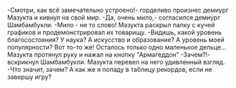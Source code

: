   -Смотри, как всё замечательно устроено!- горделиво произнес демиург Мазукта и кивнул на свой мир.
-Да, очень мило,- согласился демиург Шамбамбукли.
-Мило - не то слово!
Мазукта раскрыл папку с кучей графиков и продемонстрировал их товарищу.
-Видишь, какой уровень благосостояния? У наука? А искусство и образование? А уровень моей популярности? Вот то-то же! Осталось только одно маленькое дельце...
Мазукта протянул руку и нажал на кнопку "Армагеддон"
-Зачем?!- вскрикнул Шамбамбукли.
Мазукта перевел на него удивленный взгляд.
-Что значит, зачем? А как же я попаду в таблицу рекордов, если не завершу игру?      